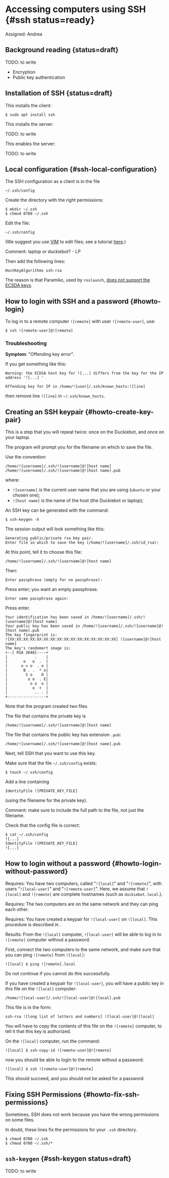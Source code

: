 # Accessing computers using SSH {#ssh status=ready}

Assigned: Andrea

## Background reading {status=draft}

TODO: to write

- Encryption
- Public key authentication


## Installation of SSH {status=draft}

This installs the client:

    $ sudo apt install ssh

This installs the server:

TODO: to write

This enables the server:

TODO: to write

## Local configuration {#ssh-local-configuration}

The SSH configuration as a client is in the file

    ~/.ssh/config

Create the directory with the right permissions:

    $ mkdir ~/.ssh
    $ chmod 0700 ~/.ssh

Edit the file:

    ~/.ssh/config

(We suggest you use [VIM](#vim) to edit files; see a tutorial [here](http://http://www.openvim.com/).)

Comment: laptop or duckiebot? - LP

Then add the following lines:

    HostKeyAlgorithms ssh-rsa

The reason is that Paramiko, used by `roslaunch`,
[does not support the ECSDA keys][bug].

[bug]: https://answers.ros.org/question/41446/a-is-not-in-your-ssh-known_hosts-file/




## How to login with SSH and a password {#howto-login}

To log in to a remote computer `![remote]` with user `![remote-user]`, use:

    $ ssh ![remote-user]@![remote]

### Troubleshooting

**Symptom**: "Offending key error".

If you get something like this:

    Warning: the ECDSA host key for ![...] differs from the key for the IP address '![...] '

    Offending key for IP in /home/![user]/.ssh/known_hosts:![line]

then remove line `![line]` in `~/.ssh/known_hosts`.


## Creating an SSH keypair {#howto-create-key-pair}

This is a step that you will repeat twice: once on the Duckiebot, and once on your laptop.

The program will prompt you for the filename on which to save the file.

Use the convention

    /home/![username]/.ssh/![username]@![host name]
    /home/![username]/.ssh/![username]@![host name].pub

where:

- `![username]` is the current user name that you are using (`ubuntu` or your chosen one);
- `![host name]` is the name of the host (the Duckiebot or laptop);


An SSH key can be generated with the command:

    $ ssh-keygen -h

 <!--
So when you do this on the robot, use

    /home/![ubuntu]/.ssh/![username]@![robot name]

and when doing it on the laptop, use the file name:

    /home/![username]/.ssh/![username]@![laptop name] -->

The session output will look something like this:

    Generating public/private rsa key pair.
    Enter file in which to save the key (/home/![username]/.ssh/id_rsa):

At this point, tell it to choose this file:

    /home/![username]/.ssh/![username]@![host name]

Then:

    Enter passphrase (empty for no passphrase):

Press enter; you want an empty passphrase.

    Enter same passphrase again:

Press enter.

    Your identification has been saved in /home/![username]/.ssh/![username]@![host name]
    Your public key has been saved in /home/![username]/.ssh/![username]@![host name].pub
    The key fingerprint is:
    ![XX:XX:XX:XX:XX:XX:XX:XX:XX:XX:XX:XX:XX:XX:XX:XX] ![username]@![host name]
    The key's randomart image is:
    +--[ RSA 2048]----+
    |            .    |
    |       o   o  .  |
    |      o = o  . o |
    |       B . .  * o|
    |        S o    O |
    |         o o  . E|
    |          o o  o |
    |           o  +  |
    |            .. . |
    +-----------------+


Note that the program created two files.

The file that contains the private key is

    /home/![username]/.ssh/![username]@![host name]

The file that contains the public key has extension `.pub`:

    /home/![username]/.ssh/![username]@![host name].pub

Next, tell SSH that you want to use this key.

Make sure that the file `~/.ssh/config` exists:

    $ touch ~/.ssh/config

Add a line containing

    IdentityFile ![PRIVATE_KEY_FILE]

(using the filename for the private key).

Comment: make sure to include the full path to the file, not just the filename.

Check that the config file is correct:

    $ cat ~/.ssh/config
    ![...]
    IdentityFile ![PRIVATE_KEY_FILE]
    ![...]


## How to login without a password {#howto-login-without-password}


<div class='requirements' markdown='1'>

Requires: You have two computers, called "`![local]`" and "`![remote]`",
  with users "`![local-user]`" and "`![remote-user]`". Here, we assume that `![local]` and `![remote]` are complete hostnames (such as `duckiebot.local`.).

Requires: The two computers are on the same network and they can ping each other.

Requires: You have created a keypair for `![local-user]` on `![local]`.
This procedure is described in [](#howto-create-key-pair).

Results: From the `![local]` computer, `![local-user]` will be able to log in to
  `![remote]` computer without a password.

</div>

First, connect the two computers to the same network, and make sure that you
can ping `![remote]` from `![local]`:

    ![local] $ ping ![remote].local

Do not continue if you cannot do this successfully.

If you have created a keypair for `![local-user]`, you will have a public key
in this file on the `![local]` computer:

    /home/![local-user]/.ssh/![local-user]@![local].pub

This file is in the form:

    ssh-rsa ![long list of letters and numbers] ![local-user]@![local]

You will have to copy the contents of this file on the `![remote]` computer,
to tell it that this key is authorized.

On the `![local]` computer, run the command:

    ![local] $ ssh-copy-id ![remote-user]@![remote]

now you should be able to login to the remote without a password:

    ![local] $ ssh ![remote-user]@![remote]

This should succeed, and you should not be asked for a password.

## Fixing SSH Permissions {#howto-fix-ssh-permissions}

Sometimes, SSH does not work because you have the wrong permissions on some
files.

In doubt, these lines fix the permissions for your `.ssh` directory.

    $ chmod 0700 ~/.ssh
    $ chmod 0700 ~/.ssh/*



## `ssh-keygen` {#ssh-keygen status=draft}

TODO: to write
